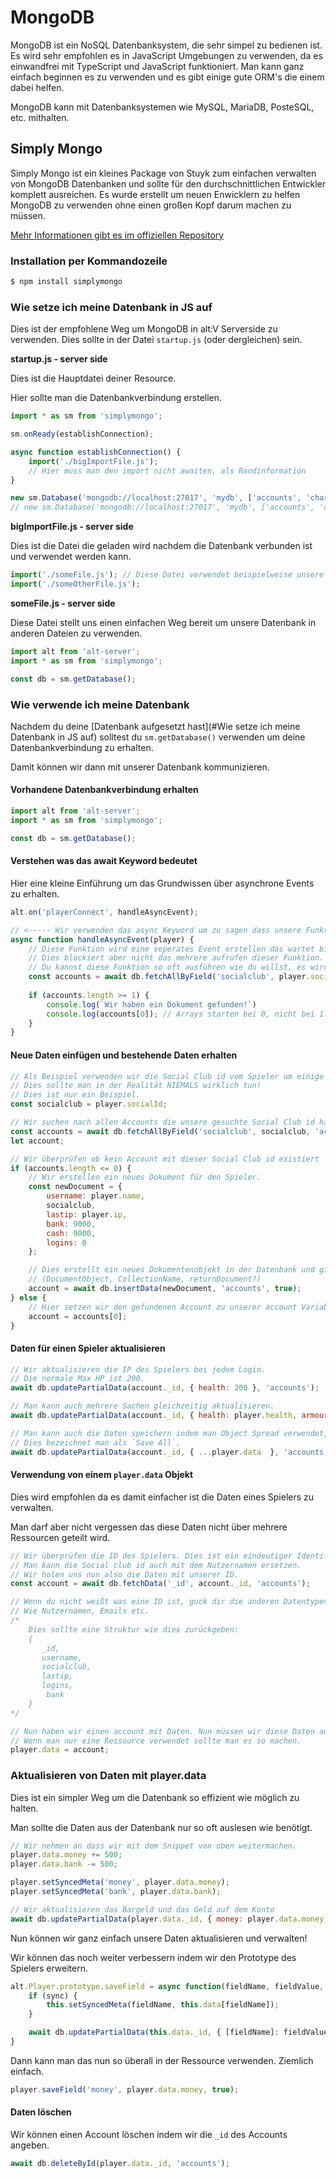 # MongoDB

MongoDB ist ein NoSQL Datenbanksystem, die sehr simpel zu bedienen ist. Es wird sehr empfohlen es in JavaScript Umgebungen zu verwenden, da es einwandfrei mit TypeScript und JavaScript funktioniert.
Man kann ganz einfach beginnen es zu verwenden und es gibt einige gute ORM's die einem dabei helfen.

MongoDB kann mit Datenbanksystemen wie MySQL, MariaDB, PosteSQL, etc. mithalten.

## Simply Mongo

Simply Mongo ist ein kleines Package von Stuyk zum einfachen verwalten von MongoDB Datenbanken und sollte für den durchschnittlichen Entwickler komplett ausreichen.
Es wurde erstellt um neuen Enwicklern zu helfen MongoDB zu verwenden ohne einen großen Kopf darum machen zu müssen.

 [Mehr Informationen gibt es im offiziellen Repository](https://www.npmjs.com/package/simplymongo)

### Installation per Kommandozeile

```js
$ npm install simplymongo
```

### Wie setze ich meine Datenbank in JS auf

Dies ist der empfohlene Weg um MongoDB in alt:V Serverside zu verwenden. Dies sollte in der Datei `startup.js` (oder dergleichen) sein.

**startup.js - server side**

Dies ist die Hauptdatei deiner Resource.

Hier sollte man die Datenbankverbindung erstellen.

```js
import * as sm from 'simplymongo';

sm.onReady(establishConnection);

async function establishConnection() {
    import('./bigImportFile.js');
    // Hier muss man den import nicht awaiten, als Randinformation
}

new sm.Database('mongodb://localhost:27017', 'mydb', ['accounts', 'characters']);
// new sm.Database('mongodb://localhost:27017', 'mydb', ['accounts', 'characters'], 'username', 'password');
```

**bigImportFile.js - server side**

Dies ist die Datei die geladen wird nachdem die Datenbank verbunden ist und verwendet werden kann.

```js
import('./someFile.js'); // Diese Datei verwendet beispielweise unsere Datenbankverbindung
import('./someOtherFile.js');
```

**someFile.js - server side**

Diese Datei stellt uns einen einfachen Weg bereit um unsere Datenbank in anderen Dateien zu verwenden.

```js
import alt from 'alt-server';
import * as sm from 'simplymongo';

const db = sm.getDatabase();
```

### Wie verwende ich meine Datenbank

Nachdem du deine [Datenbank aufgesetzt hast](#Wie setze ich meine Datenbank in JS auf) solltest du `sm.getDatabase()` verwenden um deine Datenbankverbindung zu erhalten.

Damit können wir dann mit unserer Datenbank kommunizieren.

#### Vorhandene Datenbankverbindung erhalten

```js
import alt from 'alt-server';
import * as sm from 'simplymongo';

const db = sm.getDatabase();
```

#### Verstehen was das await Keyword bedeutet

Hier eine kleine Einführung um das Grundwissen über asynchrone Events zu erhalten.

```js
alt.on('playerConnect', handleAsyncEvent);

// <----- Wir verwenden das async Keyword um zu sagen dass unsere Funktion das await Keyword verwenden wird
async function handleAsyncEvent(player) {
    // Diese Funktion wird eine seperates Event erstellen das wartet bis dieses Event fertig ist.
    // Dies blockiert aber nicht das mehrere aufrufen dieser Funktion.
    // Du kannst diese Funktion so oft ausführen wie du willst, es wird niemals deinen anderen Code blockieren.
	const accounts = await db.fetchAllByField('socialclub', player.socialId, 'accounts');
    
    if (accounts.length >= 1) {
        console.log(`Wir haben ein Dokument gefunden!`)
        console.log(accounts[0]); // Arrays starten bei 0, nicht bei 1.
    }
}
```

#### Neue Daten einfügen und bestehende Daten erhalten

```js
// Als Beispiel verwenden wir die Social Club id vom Spieler um einige Dinge zu vereinfachen.
// Dies sollte man in der Realität NIEMALS wirklich tun! 
// Dies ist nur ein Beispiel.
const socialclub = player.socialId;

// Wir suchen nach allen Accounts die unsere gesuchte Social Club id haben
const accounts = await db.fetchAllByField('socialclub', socialclub, 'accounts');
let account;

// Wir überprüfen ob kein Account mit dieser Social Club id existiert
if (accounts.length <= 0) {
    // Wir erstellen ein neues Dokument für den Spieler.
    const newDocument = {
        username: player.name,
        socialclub,
        lastip: player.ip,
        bank: 9000,
        cash: 9000,
        logins: 0
    };

    // Dies erstellt ein neues Dokumentenobjekt in der Datenbank und gibt es uns mit der erstellten ID wieder zurück.
    // (DocumentObject, CollectionName, returnDocument?)
    account = await db.insertData(newDocument, 'accounts', true);
} else {
    // Hier setzen wir den gefundenen Account zu unserer account Variable, falls ein Account gefunden wurde.
    account = accounts[0];
}
```

#### Daten für einen Spieler aktualisieren

```js
// Wir aktualisieren die IP des Spielers bei jedem Login.
// Die normale Max HP ist 200.
await db.updatePartialData(account._id, { health: 200 }, 'accounts');

// Man kann auch mehrere Sachen gleichzeitig aktualisieren.
await db.updatePartialData(account._id, { health: player.health, armour: player.armour  }, 'accounts');

// Man kann auch die Daten speichern indem man Object Spread verwendet,
// Dies bezeichnet man als `Save All`.
await db.updatePartialData(account._id, { ...player.data  }, 'accounts');
```

#### Verwendung von einem `player.data` Objekt

Dies wird empfohlen da es damit einfacher ist die Daten eines Spielers zu verwalten.

Man darf aber nicht vergessen das diese Daten nicht über mehrere Ressourcen geteilt wird.

```js
// Wir überprüfen die ID des Spielers. Dies ist ein eindeutiger Identifikator der auf unserem Social Club id System basiert.
// Man kann die Social club id auch mit dem Nutzernamen ersetzen.
// Wir holen uns nun also die Daten mit unserer ID.
const account = await db.fetchData('_id', account._id, 'accounts');

// Wenn du nicht weißt was eine ID ist, guck dir die anderen Datentypen an.
// Wie Nutzernamen, Emails etc.
/*
    Dies sollte eine Struktur wie dies zurückgeben:
    {
       _id,
       username,
       socialclub,
       lastip,
       logins,
        bank
    }
*/

// Nun haben wir einen account mit Daten. Nun müssen wir diese Daten auch noch erhalten und aktualisieren.
// Wenn man nur eine Ressource verwendet sollte man es so machen.
player.data = account;
```

### Aktualisieren von Daten mit player.data

Dies ist ein simpler Weg um die Datenbank so effizient wie möglich zu halten.

Man sollte die Daten aus der Datenbank nur so oft auslesen wie benötigt.

```js
// Wir nehmen an dass wir mit dem Snippet von oben weitermachen.
player.data.money += 500;
player.data.bank -= 500;

player.setSyncedMeta('money', player.data.money);
player.setSyncedMeta('bank', player.data.bank);

// Wir aktualisieren das Bargeld und das Geld auf dem Konto
await db.updatePartialData(player.data._id, { money: player.data.money, bank: player.data.bank  }, 'accounts');
```

Nun können wir ganz einfach unsere Daten aktualisieren und verwalten!

Wir können das noch weiter verbessern indem wir den Prototype des Spielers erweitern.

```js
alt.Player.prototype.saveField = async function(fieldName, fieldValue, sync = false) {
	if (sync) {
        this.setSyncedMeta(fieldName, this.data[fieldName]);
    }

    await db.updatePartialData(this.data._id, { [fieldName]: fieldValue }, 'accounts');
}
```

Dann kann man das nun so überall in der Ressource verwenden. Ziemlich einfach.

```js
player.saveField('money', player.data.money, true);
```

#### Daten löschen

Wir können einen Account löschen indem wir die `_id` des Accounts angeben.

```js
await db.deleteById(player.data._id, 'accounts');
```

